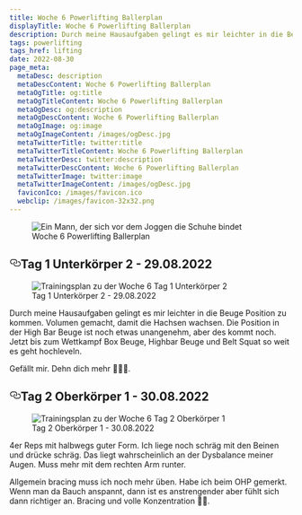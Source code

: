 ```yaml
---
title: Woche 6 Powerlifting Ballerplan
displayTitle: Woche 6 Powerlifting Ballerplan
description: Durch meine Hausaufgaben gelingt es mir leichter in die Beuge Position zu kommen. Volumen gemacht, damit die Hachsen wachsen. Die Position in der High Bar Beuge ist noch etwas unangenehm, aber des kommt noch. Jetzt bis zum Wettkampf Box Beuge, Highbar Beuge und Belt Squat so weit es geht hochleveln.
tags: powerlifting
tags_href: lifting
date: 2022-08-30
page_meta:
  metaDesc: description
  metaDescContent: Woche 6 Powerlifting Ballerplan
  metaOgTitle: og:title
  metaOgTitleContent: Woche 6 Powerlifting Ballerplan
  metaOgDesc: og:description
  metaOgDescContent: Woche 6 Powerlifting Ballerplan
  metaOgImage: og:image
  metaOgImageContent: /images/ogDesc.jpg
  metaTwitterTitle: twitter:title
  metaTwitterTitleContent: Woche 6 Powerlifting Ballerplan
  metaTwitterDesc: twitter:description
  metaTwitterDescContent: Woche 6 Powerlifting Ballerplan
  metaTwitterImage: twitter:image
  metaTwitterImageContent: /images/ogDesc.jpg
  faviconIco: /images/favicon.ico
  webclip: /images/favicon-32x32.png
---
```


<figure>

<img src="/images/woche-6/ein-mann-der-sich-vor-dem-joggen-die-schuhe-bindet.jpg" alt="Ein Mann, der sich vor dem Joggen die Schuhe bindet">
<figcaption>Woche 6 Powerlifting Ballerplan</figcaption>

</figure>

<h2 style="position: relative;" id="tag-1"><a href="#tag-1" aria-label="tag 1 Permalink" class="blog-header-link before"><svg aria-hidden="true" focusable="false" height="20" version="1.1" viewbox="0 0 16 16" width="20"><path fill-rule="evenodd" d="M4 9h1v1H4c-1.5 0-3-1.69-3-3.5S2.55 3 4 3h4c1.45 0 3 1.69 3 3.5 0 1.41-.91 2.72-2 3.25V8.59c.58-.45 1-1.27 1-2.09C10 5.22 8.98 4 8 4H4c-.98 0-2 1.22-2 2.5S3 9 4 9zm9-3h-1v1h1c1 0 2 1.22 2 2.5S13.98 12 13 12H9c-.98 0-2-1.22-2-2.5 0-.83.42-1.64 1-2.09V6.25c-1.09.53-2 1.84-2 3.25C6 11.31 7.55 13 9 13h4c1.45 0 3-1.69 3-3.5S14.5 6 13 6z"></path></svg></a>Tag 1 Unterkörper 2 - 29.08.2022</h2>

<figure>

<img class="img-fluid" src="/images/woche-6/woche-6-tag-1-uk-2.png" alt="Trainingsplan zu der Woche 6 Tag 1 Unterkörper 2">
<figcaption>Tag 1 Unterkörper 2 - 29.08.2022</figcaption>

</figure>

Durch meine Hausaufgaben gelingt es mir leichter in die Beuge Position zu kommen. Volumen gemacht, damit die Hachsen wachsen. Die Position in der High Bar Beuge ist noch etwas unangenehm, aber des kommt noch. Jetzt bis zum Wettkampf Box Beuge, Highbar Beuge und Belt Squat so weit es geht hochleveln.

Gefällt mir. Dehn dich mehr 🧘🏻‍♂️.

<h2 style="position: relative;" id="tag-2"><a href="#tag-2" aria-label="tag 2 Permalink" class="blog-header-link before"><svg aria-hidden="true" focusable="false" height="20" version="1.1" viewbox="0 0 16 16" width="20"><path fill-rule="evenodd" d="M4 9h1v1H4c-1.5 0-3-1.69-3-3.5S2.55 3 4 3h4c1.45 0 3 1.69 3 3.5 0 1.41-.91 2.72-2 3.25V8.59c.58-.45 1-1.27 1-2.09C10 5.22 8.98 4 8 4H4c-.98 0-2 1.22-2 2.5S3 9 4 9zm9-3h-1v1h1c1 0 2 1.22 2 2.5S13.98 12 13 12H9c-.98 0-2-1.22-2-2.5 0-.83.42-1.64 1-2.09V6.25c-1.09.53-2 1.84-2 3.25C6 11.31 7.55 13 9 13h4c1.45 0 3-1.69 3-3.5S14.5 6 13 6z"></path></svg></a>Tag 2 Oberkörper 1 - 30.08.2022</h2>

<figure>

<img class="img-fluid" src="/images/woche-6/woche-6-tag-2-ok-1.png" alt="Trainingsplan zu der Woche 6 Tag 2 Oberkörper 1">
<figcaption>Tag 2 Oberkörper 1 - 30.08.2022</figcaption>

</figure>

4er Reps mit halbwegs guter Form. Ich liege noch schräg mit den Beinen und drücke schräg. Das liegt wahrscheinlich an der Dysbalance meiner Augen. Muss mehr mit dem rechten Arm runter.

Allgemein bracing muss ich noch mehr üben. Habe ich beim OHP gemerkt. Wenn man da Bauch anspannt, dann ist es anstrengender aber fühlt sich dann richtiger an. Bracing und volle Konzentration 😮‍💨.

<!-- <h2 style="position: relative;" id="tag-3"><a href="#tag-3" aria-label="tag 3 Permalink" class="blog-header-link before"><svg aria-hidden="true" focusable="false" height="20" version="1.1" viewbox="0 0 16 16" width="20"><path fill-rule="evenodd" d="M4 9h1v1H4c-1.5 0-3-1.69-3-3.5S2.55 3 4 3h4c1.45 0 3 1.69 3 3.5 0 1.41-.91 2.72-2 3.25V8.59c.58-.45 1-1.27 1-2.09C10 5.22 8.98 4 8 4H4c-.98 0-2 1.22-2 2.5S3 9 4 9zm9-3h-1v1h1c1 0 2 1.22 2 2.5S13.98 12 13 12H9c-.98 0-2-1.22-2-2.5 0-.83.42-1.64 1-2.09V6.25c-1.09.53-2 1.84-2 3.25C6 11.31 7.55 13 9 13h4c1.45 0 3-1.69 3-3.5S14.5 6 13 6z"></path></svg></a>Tag 3 Unterkörper 1 - 26.08.2022</h2>

<figure>

<img class="img-fluid" src="/images/woche-6/woche-6-tag-3-uk-1.png" alt="Trainingsplan zu der Woche 3 Tag 2 Oberkörper 1">
<figcaption>Tag 3 Unterkörper 1 - 26.08.2022</figcaption>

</figure>

An dem Tag 180 für 5x5 mit Competition plates endlich gehoben. Mega schwer aber auch geiles Gefühl und die Beinbeuger Issues waren kaum vorhanden. Muss weiter dehnen damit die ganz weg gehen.

Danach dann easy Beinstrecker Volumen gemacht. Ein großer Muskel bewegt viel Gewicht. Kombiniert mit Hebel und Technik bewegt man noch mehr Gewicht.

<h2 style="position: relative;" id="tag-4"><a href="#tag-4" aria-label="tag 4 Permalink" class="blog-header-link before"><svg aria-hidden="true" focusable="false" height="20" version="1.1" viewbox="0 0 16 16" width="20"><path fill-rule="evenodd" d="M4 9h1v1H4c-1.5 0-3-1.69-3-3.5S2.55 3 4 3h4c1.45 0 3 1.69 3 3.5 0 1.41-.91 2.72-2 3.25V8.59c.58-.45 1-1.27 1-2.09C10 5.22 8.98 4 8 4H4c-.98 0-2 1.22-2 2.5S3 9 4 9zm9-3h-1v1h1c1 0 2 1.22 2 2.5S13.98 12 13 12H9c-.98 0-2-1.22-2-2.5 0-.83.42-1.64 1-2.09V6.25c-1.09.53-2 1.84-2 3.25C6 11.31 7.55 13 9 13h4c1.45 0 3-1.69 3-3.5S14.5 6 13 6z"></path></svg></a>Tag 4 Oberkörper 2 - 27.08.2022</h2>

<figure>

<img class="img-fluid" src="/images/woche-6/woche-6-tag-4-ok-2.png" alt="Trainingsplan zu der Woche 3 Tag 2 Oberkörper 1">
<figcaption>Tag 4 Oberkörper 2 - 27.08.2022</figcaption>

</figure>

Einfach Volumen gemacht für den Oberkörper schadet nie. Ist zwar nicht im Plan vorgesehen, aber die Maschinen im TopFit sind einfach super.

Das Bankdrücken ohne Rausheben und ohne Kreide ist bisschen schlecht. Da muss ich besser aufpassen. Sollte eigentlich immer gleich drücken. Nicht dass ich immer neue Bewegungen lerne.

---

Gute Woche alle Gewichte gehen hoch.

Bei der Bank gefällt mir das ein Finger enger greifen viel besser.

Schwer heben in der Halle für Wettkampf reales Feeling.

Beugen wie gehabt nur Box und Highbar bis meine ISG Probleme weg sind. Ist halt so. Einfach Quadrizeps stärken und dann wird auch mein Low Bar Beuge besser. Keep going.

Noch vier Wochen bis zum Wettkampf. Ab nächste Woche dann die Wiederholungen reduzieren und Gewichtssprünge machen. Intensität hochtreiben und langsam die Assistenzübungen streichen.

4er, 3er, 2er und 1er bis zum Wettkampf. -->
